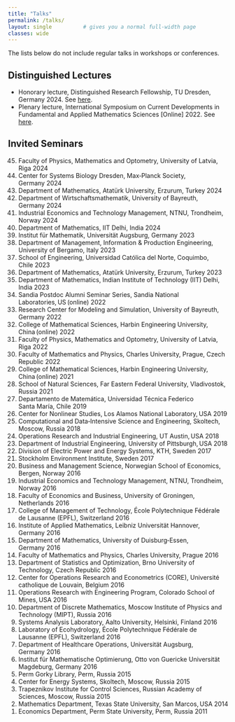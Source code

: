 ```yaml
---
title: "Talks"
permalink: /talks/
layout: single          # gives you a normal full‑width page
classes: wide
---
```


The lists below do not include regular talks in workshops or conferences.

## Distinguished Lectures

  - Honorary lecture, Distinguished Research Fellowship, TU Dresden, Germany 2024. See [here](https://tu-dresden.de/bu/wirtschaft/die-fakultaet/news/auszeichnung-von-associate-professor-bismark-singh-als-distinguished-research-fellow). 
  - Plenary lecture, International Symposium on Current Developments in Fundamental and Applied Mathematics Sciences [Online] 2022. See [here](https://iscdfams.com/iscdfams-2022/).


## Invited Seminars

  <ol reversed>
  <li>Faculty of Physics, Mathematics and Optometry, University of Latvia, Riga 2024</li>
  <li>Center for Systems Biology Dresden, Max‑Planck Society, Germany 2024</li>
  <li>Department of Mathematics, Atatürk University, Erzurum, Turkey 2024</li>
  <li>Department of Wirtschaftsmathematik, University of Bayreuth, Germany 2024</li>
  <li>Industrial Economics and Technology Management, NTNU, Trondheim, Norway 2024</li>
  <li>Department of Mathematics, IIT Delhi, India 2024</li>
  <li>Institut für Mathematik, Universität Augsburg, Germany 2023</li>
  <li>Department of Management, Information &amp; Production Engineering, University of Bergamo, Italy 2023</li>
  <li>School of Engineering, Universidad Católica del Norte, Coquimbo, Chile 2023</li>
  <li>Department of Mathematics, Atatürk University, Erzurum, Turkey 2023</li>
  <li>Department of Mathematics, Indian Institute of Technology (IIT) Delhi, India 2023</li>
  <li>Sandia Postdoc Alumni Seminar Series, Sandia National Laboratories, US (online) 2022</li>
  <li>Research Center for Modeling and Simulation, University of Bayreuth, Germany 2022</li>
  <li>College of Mathematical Sciences, Harbin Engineering University, China (online) 2022</li>
  <li>Faculty of Physics, Mathematics and Optometry, University of Latvia, Riga 2022</li>
  <li>Faculty of Mathematics and Physics, Charles University, Prague, Czech Republic 2022</li>
  <li>College of Mathematical Sciences, Harbin Engineering University, China (online) 2021</li>
  <li>School of Natural Sciences, Far Eastern Federal University, Vladivostok, Russia 2021</li>
  <li>Departamento de Matemática, Universidad Técnica Federico Santa María, Chile 2019</li>
  <li>Center for Nonlinear Studies, Los Alamos National Laboratory, USA 2019</li>
  <li>Computational and Data‑Intensive Science and Engineering, Skoltech, Moscow, Russia 2018</li>
  <li>Operations Research and Industrial Engineering, UT Austin, USA 2018</li>
  <li>Department of Industrial Engineering, University of Pittsburgh, USA 2018</li>
  <li>Division of Electric Power and Energy Systems, KTH, Sweden 2017</li>
  <li>Stockholm Environment Institute, Sweden 2017</li>
  <li>Business and Management Science, Norwegian School of Economics, Bergen, Norway 2016</li>
  <li>Industrial Economics and Technology Management, NTNU, Trondheim, Norway 2016</li>
  <li>Faculty of Economics and Business, University of Groningen, Netherlands 2016</li>
  <li>College of Management of Technology, École Polytechnique Fédérale de Lausanne (EPFL), Switzerland 2016</li>
  <li>Institute of Applied Mathematics, Leibniz Universität Hannover, Germany 2016</li>
  <li>Department of Mathematics, University of Duisburg‑Essen, Germany 2016</li>
  <li>Faculty of Mathematics and Physics, Charles University, Prague 2016</li>
  <li>Department of Statistics and Optimization, Brno University of Technology, Czech Republic 2016</li>
  <li>Center for Operations Research and Econometrics (CORE), Université catholique de Louvain, Belgium 2016</li>
  <li>Operations Research with Engineering Program, Colorado School of Mines, USA 2016</li>
  <li>Department of Discrete Mathematics, Moscow Institute of Physics and Technology (MIPT), Russia 2016</li>
  <li>Systems Analysis Laboratory, Aalto University, Helsinki, Finland 2016</li>
  <li>Laboratory of Ecohydrology, École Polytechnique Fédérale de Lausanne (EPFL), Switzerland 2016</li>
  <li>Department of Healthcare Operations, Universität Augsburg, Germany 2016</li>
  <li>Institut für Mathematische Optimierung, Otto von Guericke Universität Magdeburg, Germany 2016</li>
  <li>Perm Gorky Library, Perm, Russia 2015</li>
  <li>Center for Energy Systems, Skoltech, Moscow, Russia 2015</li>
  <li>Trapeznikov Institute for Control Sciences, Russian Academy of Sciences, Moscow, Russia 2015</li>
  <li>Mathematics Department, Texas State University, San Marcos, USA 2014</li>
  <li>Economics Department, Perm State University, Perm, Russia 2011</li>
</ol>
